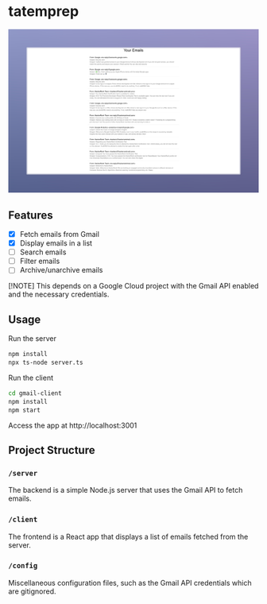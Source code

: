 # tatemprep

![demo](config/images/demo.jpeg)

## Features
- [x] Fetch emails from Gmail
- [x] Display emails in a list
- [ ] Search emails
- [ ] Filter emails
- [ ] Archive/unarchive emails

[!NOTE] This depends on a Google Cloud project with the Gmail API enabled and the necessary credentials.

## Usage

Run the server
```bash
npm install
npx ts-node server.ts
```

Run the client
```bash
cd gmail-client
npm install
npm start
```

Access the app at http://localhost:3001

## Project Structure

### `/server`

The backend is a simple Node.js server that uses the Gmail API to fetch emails.

### `/client`

The frontend is a React app that displays a list of emails fetched from the server.

### `/config`

Miscellaneous configuration files, such as the Gmail API credentials which are gitignored.